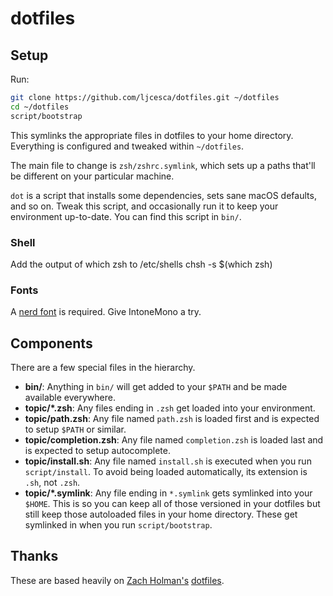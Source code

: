 # dotfiles

## Setup

Run:

```bash
git clone https://github.com/ljcesca/dotfiles.git ~/dotfiles
cd ~/dotfiles
script/bootstrap
```

This symlinks the appropriate files in dotfiles to your home directory. Everything is configured and tweaked within `~/dotfiles`.

The main file to change is `zsh/zshrc.symlink`, which sets up a paths that'll be different on your particular machine.

`dot` is a script that installs some dependencies, sets sane macOS defaults, and so on. Tweak this script, and occasionally run it to keep your environment up-to-date. You can find this script in `bin/`.

### Shell

Add the output of which zsh to /etc/shells
chsh -s $(which zsh)

### Fonts

A [nerd font](https://www.nerdfonts.com) is required. Give IntoneMono a try.

## Components

There are a few special files in the hierarchy.

- **bin/**: Anything in `bin/` will get added to your `$PATH` and be made available everywhere.
- **topic/\*.zsh**: Any files ending in `.zsh` get loaded into your environment.
- **topic/path.zsh**: Any file named `path.zsh` is loaded first and is expected to setup `$PATH` or similar.
- **topic/completion.zsh**: Any file named `completion.zsh` is loaded last and is expected to setup autocomplete.
- **topic/install.sh**: Any file named `install.sh` is executed when you run `script/install`. To avoid being loaded automatically, its extension is `.sh`, not `.zsh`.
- **topic/\*.symlink**: Any file ending in `*.symlink` gets symlinked into your `$HOME`. This is so you can keep all of those versioned in your dotfiles but still keep those autoloaded files in your home directory. These get symlinked in when you run `script/bootstrap`.

## Thanks

These are based heavily on [Zach Holman's](https://zachholman.com) [dotfiles](https://github.com/holman/dotfiles).
